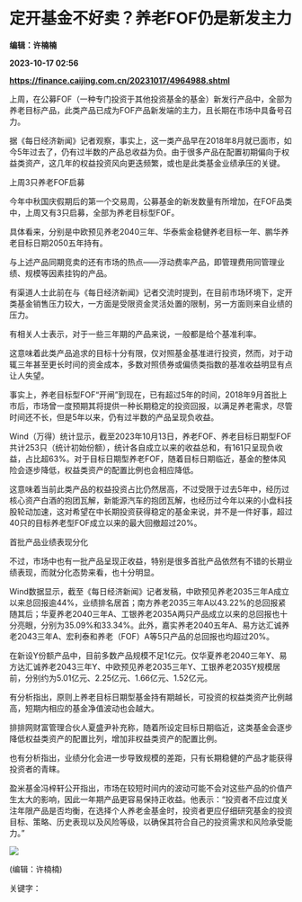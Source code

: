 # 定开基金不好卖？养老FOF仍是新发主力
**编辑：许楠楠**

**2023-10-17 02:56**

**https://finance.caijing.com.cn/20231017/4964988.shtml**

上周，在公募FOF（一种专门投资于其他投资基金的基金）新发行产品中，全部为养老目标产品，此类产品已成为FOF产品新发端的主力，且长期在市场中具备号召力。

据《每日经济新闻》记者观察，事实上，这一类产品早在2018年8月就已面市，如今5年过去了，仍有过半数的产品总收益为负。由于很多产品在配置初期偏向于权益类资产，这几年的权益投资风向更迭频繁，或也是此类基金业绩承压的关键。

上周3只养老FOF启募

今年中秋国庆假期后的第一个交易周，公募基金的新发数量有所增加，在FOF品类中，上周又有3只启募，全部为养老目标型FOF。

具体看来，分别是中欧预见养老2040三年、华泰紫金稳健养老目标一年、鹏华养老目标日期2050五年持有。

与上述产品同期竞卖的还有市场的热点——浮动费率产品，即管理费用同管理业绩、规模等因素挂钩的产品。

有渠道人士此前在与《每日经济新闻》记者交流时提到，在目前市场环境下，定开类基金销售压力较大，一方面是受限资金灵活处置的限制，另一方面则来自业绩的压力。

有相关人士表示，对于一些三年期的产品来说，一般都是给个基准利率。

这意味着此类产品追求的目标十分有限，仅对照基金基准进行投资，然而，对于动辄三年甚至更长时间的资金成本，多数对照债券或偏债类指数的基准收益明显有点让人失望。

事实上，养老目标型FOF“开闸”到现在，已有超过5年的时间，2018年9月首批上市后，市场曾一度预期其将提供一种长期稳定的投资回报，以满足养老需求，尽管时间还不长，但是5年以来，仍有过半数的产品呈现负收益。

Wind（万得）统计显示，截至2023年10月13日，养老FOF、养老目标日期型FOF共计253只（统计初始份额），统计各自成立以来的收益总和，有161只呈现负收益，占比超63%。对于目标日期型养老FOF，随着目标日期临近，基金的整体风险会逐步降低，权益类资产的配置比例也会相应降低。

这意味着当前此类产品的权益投资占比仍然居高，不过受限于过去5年中，经历过核心资产白酒的抱团瓦解，新能源汽车的抱团瓦解，也经历过今年以来的小盘科技股轮动加速，这对希望在中长期投资获得稳定的基金来说，并不是一件好事，超过40只的目标养老型FOF成立以来的最大回撤超过20%。

首批产品业绩表现分化

不过，市场中也有一批产品呈现正收益，特别是很多首批产品依然有不错的长期业绩表现，而就分化态势来看，也十分明显。

Wind数据显示，截至《每日经济新闻》记者发稿，中欧预见养老2035三年A成立以来总回报逾44%，业绩排名居首；南方养老2035三年A以43.22%的总回报紧随其后；华夏养老2040三年A、工银养老2035A两只产品成立以来的总回报也十分亮眼，分别为35.09%和33.34%。此外，嘉实养老2040五年A、易方达汇诚养老2043三年A、宏利泰和养老（FOF）A等5只产品的总回报也均超过20%。

在新设Y份额产品中，目前多数产品规模不足1亿元。仅华夏养老2040三年Y、易方达汇诚养老2043三年Y、中欧预见养老2035三年Y、工银养老2035Y规模居前，分别约为5.01亿元、2.25亿元、1.66亿元、1.52亿元。

有分析指出，原则上养老目标日期型基金持有期越长，可投资的权益类资产比例越高，短期内相应的基金净值波动也会越大。

排排网财富管理合伙人夏盛尹补充称，随着所设定目标日期临近，这类基金会逐步降低权益类资产的配置比列，增加非权益类资产的配置比例。

也有分析指出，业绩分化会进一步导致规模的差距，只有长期稳健的产品才能获得投资者的青睐。

盈米基金冯梓轩公开指出，市场在较短时间内的波动可能不会对这些产品的价值产生太大的影响，因此一年期产品更容易保持正收益。他表示：“投资者不应过度关注年限产品是否均衡，在选择个人养老金基金时，投资者更应仔细研究基金的投资目标、策略、历史表现以及风险等级，以确保其符合自己的投资需求和风险承受能力。”

![](https://tx1.cdn.caijing.com.cn/2014-03-27/114048455.jpg)

(编辑：许楠楠)

关键字：